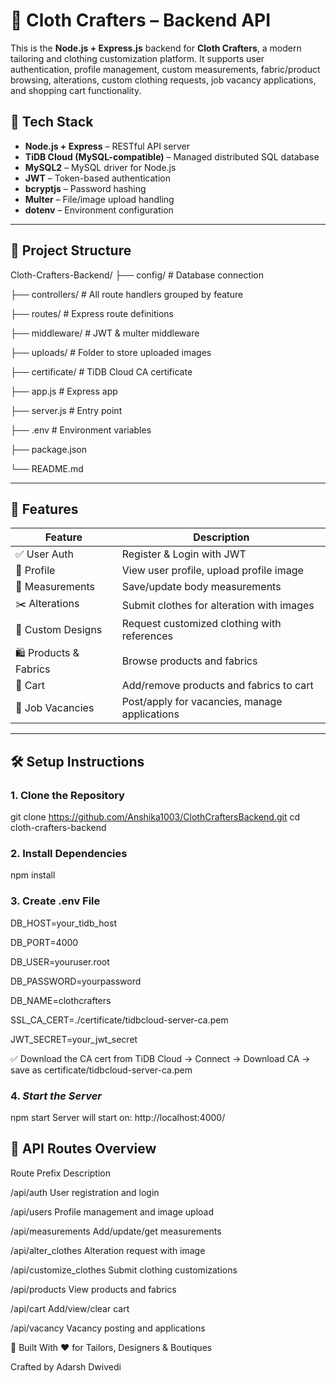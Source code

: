 # 👕 Cloth Crafters – Backend API

This is the **Node.js + Express.js** backend for **Cloth Crafters**, a modern tailoring and clothing customization platform. It supports user authentication, profile management, custom measurements, fabric/product browsing, alterations, custom clothing requests, job vacancy applications, and shopping cart functionality.

## 🚀 Tech Stack

- **Node.js + Express** – RESTful API server
- **TiDB Cloud (MySQL-compatible)** – Managed distributed SQL database
- **MySQL2** – MySQL driver for Node.js
- **JWT** – Token-based authentication
- **bcryptjs** – Password hashing
- **Multer** – File/image upload handling
- **dotenv** – Environment configuration

---

## 📁 Project Structure
Cloth-Crafters-Backend/
├── config/ # Database connection

├── controllers/ # All route handlers grouped by feature

├── routes/ # Express route definitions

├── middleware/ # JWT & multer middleware

├── uploads/ # Folder to store uploaded images

├── certificate/ # TiDB Cloud CA certificate

├── app.js # Express app

├── server.js # Entry point

├── .env # Environment variables

├── package.json

└── README.md


---

## 🔐 Features

| Feature              | Description |
|----------------------|-------------|
| ✅ User Auth         | Register & Login with JWT |
| 👤 Profile           | View user profile, upload profile image |
| 📏 Measurements      | Save/update body measurements |
| ✂️ Alterations       | Submit clothes for alteration with images |
| 🎨 Custom Designs    | Request customized clothing with references |
| 🛍️ Products & Fabrics| Browse products and fabrics |
| 🛒 Cart              | Add/remove products and fabrics to cart |
| 💼 Job Vacancies     | Post/apply for vacancies, manage applications |

---

## 🛠️ Setup Instructions

### 1. **Clone the Repository**
git clone https://github.com/Anshika1003/ClothCraftersBackend.git
cd cloth-crafters-backend

### 2. **Install Dependencies**
npm install
### 3. **Create .env File**

DB_HOST=your_tidb_host

DB_PORT=4000

DB_USER=youruser.root

DB_PASSWORD=yourpassword

DB_NAME=clothcrafters

SSL_CA_CERT=./certificate/tidbcloud-server-ca.pem

JWT_SECRET=your_jwt_secret

✅ Download the CA cert from TiDB Cloud → Connect → Download CA → save as
certificate/tidbcloud-server-ca.pem

### 4. *Start the Server*
npm start
Server will start on: http://localhost:4000/


## 📡 API Routes Overview
Route Prefix	        Description

/api/auth	            User registration and login

/api/users	            Profile management and image upload

/api/measurements	    Add/update/get measurements

/api/alter_clothes	    Alteration request with image

/api/customize_clothes	Submit clothing customizations

/api/products	        View products and fabrics

/api/cart	            Add/view/clear cart

/api/vacancy	        Vacancy posting and applications


🧵 Built With ❤️ for Tailors, Designers & Boutiques

Crafted by Adarsh Dwivedi 
